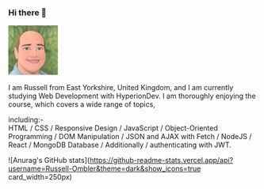 ### Hi there 👋

<img src="https://github.com/Russell-Ombler/Russell-Ombler/blob/main/RussellOmblerAvatar.jpg" alt="Russell Ombler" Avatar width="100">

I am Russell from East Yorkshire, United Kingdom, and I am currently studying Web Development with HyperionDev. I am thoroughly enjoying the course, which covers a wide range of topics, 

including:-<br />
HTML / CSS / Responsive Design / JavaScript / Object-Oriented Programming / DOM Manipulation / JSON and AJAX with Fetch / NodeJS / React / MongoDB Database / Additionally / authenticating with JWT.

![Anurag's GitHub stats](https://github-readme-stats.vercel.app/api?username=Russell-Ombler&theme=dark&show_icons=true card_width=250px)
